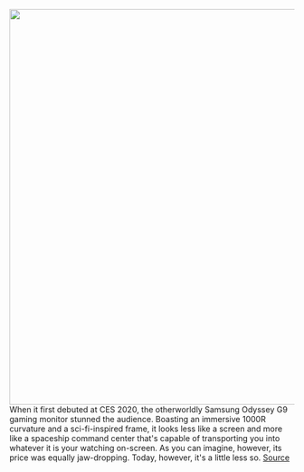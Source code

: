 <img src='https://cdn.vox-cdn.com/thumbor/J-Bl7q9VvGX_M1iIoWJ1nvGzOEU=/0x0:2040x1360/1200x800/filters:focal(857x517:1183x843)/cdn.vox-cdn.com/uploads/chorus_image/image/69892556/shollister_201031_42850042.0.0.jpg' width='700px' /><br/>
When it first debuted at CES 2020, the otherworldly Samsung Odyssey G9 gaming monitor stunned the audience. Boasting an immersive 1000R curvature and a sci-fi-inspired frame, it looks less like a screen and more like a spaceship command center that's capable of transporting you into whatever it is your watching on-screen. As you can imagine, however, its price was equally jaw-dropping. Today, however, it's a little less so.
<a href='https://www.theverge.com/good-deals/2021/9/22/22684883/samsung-odyssey-g9-ssd-apple-pencil-echo-show-acer-chromebook-deal-sale'> Source <a/>
